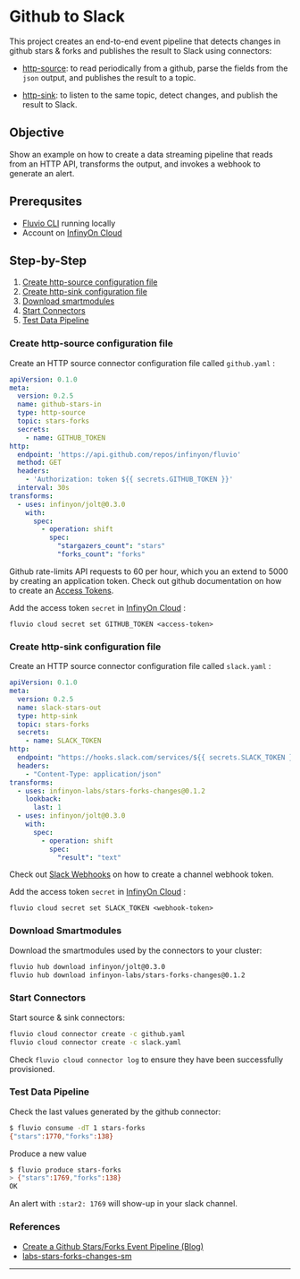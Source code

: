 # Github to Slack

This project creates an end-to-end event pipeline that detects changes in github stars & forks and publishes the result to Slack using connectors:

* [http-source]: to read periodically from a github, parse the fields from the `json` output, and publishes the result to a topic. 

* [http-sink]: to listen to the same topic, detect changes, and publish the result to Slack. 

## Objective

Show an example on how to create a data streaming pipeline that reads from an HTTP API, transforms the output, and invokes a webhook to generate an alert.

## Prerequsites

* [Fluvio CLI] running locally
* Account on [InfinyOn Cloud]

## Step-by-Step

1. [Create http-source configuration file](#create-http-source-configuration-file)
2. [Create http-sink configuration file](#create-http-sink-configuration-file)
3. [Download smartmodules](#download-smartmodules)
4. [Start Connectors](#start-connectors)
5. [Test Data Pipeline](#test-data-pipeline)

### Create http-source configuration file

Create an HTTP source connector configuration file called `github.yaml` :

```yaml
apiVersion: 0.1.0
meta:
  version: 0.2.5
  name: github-stars-in
  type: http-source
  topic: stars-forks
  secrets:
    - name: GITHUB_TOKEN
http:
  endpoint: 'https://api.github.com/repos/infinyon/fluvio'
  method: GET
  headers: 
    - 'Authorization: token ${{ secrets.GITHUB_TOKEN }}'
  interval: 30s
transforms:
  - uses: infinyon/jolt@0.3.0
    with:
      spec:
        - operation: shift
          spec:
            "stargazers_count": "stars"
            "forks_count": "forks"
```

Github rate-limits API requests to 60 per hour, which you an extend to 5000 by creating an application token. Check out github documentation on how to create an [Access Tokens].

Add the access token `secret` in [InfinyOn Cloud] :

```
fluvio cloud secret set GITHUB_TOKEN <access-token>
```

### Create http-sink configuration file

Create an HTTP source connector configuration file called `slack.yaml` :

```yaml
apiVersion: 0.1.0
meta:
  version: 0.2.5
  name: slack-stars-out
  type: http-sink
  topic: stars-forks
  secrets:
    - name: SLACK_TOKEN
http:
  endpoint: "https://hooks.slack.com/services/${{ secrets.SLACK_TOKEN }}"
  headers:
    - "Content-Type: application/json"
transforms:
  - uses: infinyon-labs/stars-forks-changes@0.1.2
    lookback:
      last: 1
  - uses: infinyon/jolt@0.3.0
    with:
      spec:
        - operation: shift
          spec:
            "result": "text"
```

Check out [Slack Webhooks] on how to create a channel webhook token.

Add the access token `secret` in [InfinyOn Cloud] :

```
fluvio cloud secret set SLACK_TOKEN <webhook-token>
```

### Download Smartmodules

Download the smartmodules used by the connectors to your cluster:

```bash
fluvio hub download infinyon/jolt@0.3.0
fluvio hub download infinyon-labs/stars-forks-changes@0.1.2
```


### Start Connectors

Start source & sink connectors:

```bash
fluvio cloud connector create -c github.yaml
fluvio cloud connector create -c slack.yaml
```

Check `fluvio cloud connector log` to ensure they have been successfully provisioned.

### Test Data Pipeline

Check the last values generated by the github connector:

```bash
$ fluvio consume -dT 1 stars-forks
{"stars":1770,"forks":138}
```

Produce a new value

```bash
$ fluvio produce stars-forks
> {"stars":1769,"forks":138}
OK
```

An alert with `:star2: 1769` will show-up in your slack channel.


### References

* [Create a Github Stars/Forks Event Pipeline (Blog)]
* [labs-stars-forks-changes-sm](https://github.com/infinyon/labs-stars-forks-changes-sm)


---

[Fluvio CLI]: https://www.fluvio.io/download
[InfinyOn Cloud]: https://infinyon.cloud/signup
[http-sink]: https://github.com/infinyon/http-sink-connector
[http-source]: https://github.com/infinyon/http-source-connector
[Access Tokens]: https://docs.github.com/en/authentication/keeping-your-account-and-data-secure/creating-a-personal-access-token
[Slack Webhooks]: https://api.slack.com/messaging/webhooks
[Create a Github Stars/Forks Event Pipeline (Blog)]: https://infinyon.com/blog/2023/07/github-stars-to-slack/
